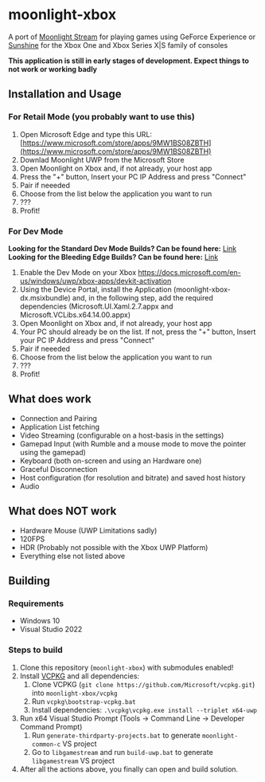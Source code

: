 # moonlight-xbox
A port of [Moonlight Stream](https://moonlight-stream.org/) for playing games using GeForce Experience or [Sunshine](https://github.com/LizardByte/sunshine) for the Xbox One and Xbox Series X|S family of consoles

**This application is still in early stages of development. Expect things to not work or working badly**

## Installation and Usage
### For Retail Mode (you probably want to use this)
1. Open Microsoft Edge and type this URL: [https://www.microsoft.com/store/apps/9MW1BS08ZBTH](https://www.microsoft.com/store/apps/9MW1BS08ZBTH)
2. Downlad Moonlight UWP from the Microsoft Store
3. Open Moonlight on Xbox and, if not already, your host app
4. Press the "+" button, Insert your PC IP Address and press "Connect"
5. Pair if neeeded
6. Choose from the list below the application you want to run
7. ???
8. Profit!
### For Dev Mode
**Looking for the Standard Dev Mode Builds? Can be found here:** [Link](https://github.com/TheElixZammuto/moonlight-xbox/releases)
**Looking for the Bleeding Edge Builds? Can be found here:** [Link](https://github.com/TheElixZammuto/moonlight-xbox/actions)
1. Enable the Dev Mode on your Xbox https://docs.microsoft.com/en-us/windows/uwp/xbox-apps/devkit-activation
2. Using the Device Portal, install the Application (moonlight-xbox-dx.msixbundle) and, in the following step, add the required dependencies (Microsoft.UI.Xaml.2.7.appx and Microsoft.VCLibs.x64.14.00.appx)
3. Open Moonlight on Xbox and, if not already, your host app
4. Your PC should already be on the list. If not, press the "+" button, Insert your PC IP Address and press "Connect"
5. Pair if neeeded
6. Choose from the list below the application you want to run
7. ???
8. Profit!

## What does work
- Connection and Pairing
- Application List fetching
- Video Streaming (configurable on a host-basis in the settings)
- Gamepad Input (with Rumble and a mouse mode to move the pointer using the gamepad)
- Keyboard (both on-screen and using an Hardware one)
- Graceful Disconnection
- Host configuration (for resolution and bitrate) and saved host history
- Audio

## What does NOT work
- Hardware Mouse (UWP Limitations sadly)
- 120FPS
- HDR (Probably not possible with the Xbox UWP Platform)
- Everything else not listed above

## Building

### Requirements

- Windows 10
- Visual Studio 2022

### Steps to build

1. Clone this repository (`moonlight-xbox`) with submodules enabled!
2. Install [VCPKG](https://vcpkg.io/en/index.html) and all dependencies:
    1. Clone VCPKG (`git clone https://github.com/Microsoft/vcpkg.git`) into `moonlight-xbox/vcpkg`
    2. Run `vcpkg\bootstrap-vcpkg.bat`
    4. Install dependencies: `.\vcpkg\vcpkg.exe install --triplet x64-uwp`
3. Run x64 Visual Studio Prompt (Tools → Command Line → Developer Command Prompt)
    1. Run `generate-thirdparty-projects.bat` to generate `moonlight-common-c` VS project
    2. Go to `libgamestream` and run `build-uwp.bat` to generate `libgamestream` VS project
4. After all the actions above, you finally can open and build solution.

